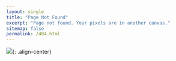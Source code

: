 ```yaml
---
layout: single
title: "Page Not Found"
excerpt: "Page not found. Your pixels are in another canvas."
sitemap: false
permalink: /404.html
---
```


![](https://drive.google.com/uc?export=view&id=1J4pnq3mF90UTdyTaJA6Jr8ClTQvXejDW){: .align-center}